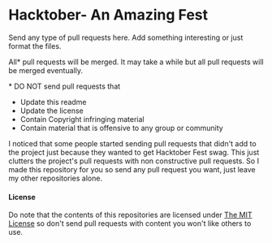 # Hacktober- An Amazing Fest

Send any type of pull requests here. Add something interesting or just format the files.

All* pull requests will be merged. It may take a while but all pull requests will be merged eventually.

\* DO NOT send pull requests that
- Update this readme
- Update the license
- Contain Copyright infringing material
- Contain material that is offensive to any group or community

I noticed that some people started sending pull requests that didn't add to the project just because they wanted to get Hacktober Fest swag. This just clutters the project's pull requests with non constructive pull requests. So I made this repository for you so send any pull request you want, just leave my other repositories alone.

#### License

Do note that the contents of this repositories are licensed under [The MIT License](LICENSE) so don't send pull requests with content you won't like others to use.
